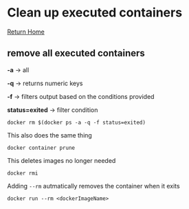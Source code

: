 # Clean up executed containers

[Return Home](../README.md)

## remove all executed containers

>>>
**-a** -> all
  
 **-q** -> returns numeric keys
  
 **-f** -> filters output based on the conditions provided

 **status=exited** -> filter condition
>>>

``` docker
docker rm $(docker ps -a -q -f status=exited)
```

This also does the same thing

``` docker
docker container prune
```

This deletes images no longer needed

``` docker
docker rmi
```

Adding `--rm` autmatically removes the container when it exits

``` docker
docker run --rm <dockerImageName>
```
